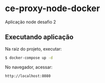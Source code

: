 # ce-proxy-node-docker

Aplicação node desafio 2

## Executando aplicação

Na raiz do projeto, executar:

```bash
$ docker-compose up -d
```

No navegador, acessar:

```
http://localhost:8080
```
